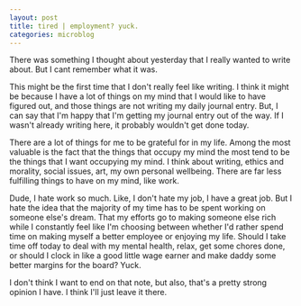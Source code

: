 ```yaml
---
layout: post
title: tired | employment? yuck.
categories: microblog
---
```


There was something I thought about yesterday that I really wanted to write about. But I cant remember what it was. 

This might be the first time that I don't really feel like writing. I think it might be because I have a lot of things on my mind that I would like to have figured out, and those things are not writing my daily journal entry. But, I can say that I'm happy that I'm getting my journal entry out of the way. If I wasn't already writing here, it probably wouldn't get done today. 

There are a lot of things for me to be grateful for in my life. Among the most valuable is the fact that the things that occupy my mind the most tend to be the things that I want occupying my mind. I think about writing, ethics and morality, social issues, art, my own personal wellbeing. There are far less fulfilling things to have on my mind, like work. 

Dude, I hate work so much. Like, I don't hate my job, I have a great job. But I hate the idea that the majority of my time has to be spent working on someone else's dream. That my efforts go to making someone else rich while I constantly feel like I'm choosing between whether I'd rather spend time on making myself a better employee or enjoying my life. Should I take time off today to deal with my mental health, relax, get some chores done, or should I clock in like a good little wage earner and make daddy some better margins for the board? Yuck.

I don't think I want to end on that note, but also, that's a pretty strong opinion I have. I think I'll just leave it there. 
